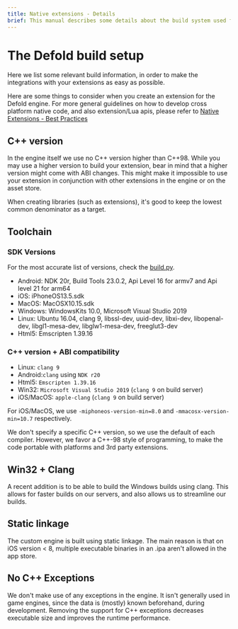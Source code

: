 ```yaml
---
title: Native extensions - Details
brief: This manual describes some details about the build system used for native extensions.
---
```


# The Defold build setup

Here we list some relevant build information, in order to make the integrations with your extensions as easy as possible.

Here are some things to consider when you create an extension for the Defold engine. For more general guidelines on how to develop cross platform native code, and also extension/Lua apis, please refer to [Native Extensions - Best Practices](/manuals/extensions-best-practices)

## C++ version

In the engine itself we use no C++ version higher than C++98. While you may use a higher version to build your extension, bear in mind that a higher version might come with ABI changes. This might make it impossible to use your extension in conjunction with other extensions in the engine or on the asset store.

When creating libraries (such as extensions), it's good to keep the lowest common denominator as a target.

## Toolchain

### SDK Versions

For the most accurate list of versions, check the [build.py](./scripts/build.py).

* Android: NDK 20r, Build Tools 23.0.2, Api Level 16 for armv7 and Api level 21 for arm64
* iOS: iPhoneOS13.5.sdk
* MacOS: MacOSX10.15.sdk
* Windows: WindowsKits 10.0, Microsoft Visual Studio 2019
* Linux: Ubuntu 16.04, clang 9, libssl-dev, uuid-dev, libxi-dev, libopenal-dev, libgl1-mesa-dev, libglw1-mesa-dev, freeglut3-dev
* Html5: Emscripten 1.39.16

### C++ version + ABI compatibility

* Linux: `clang 9`
* Android:`clang` using `NDK r20`
* Html5: `Emscripten 1.39.16`
* Win32: `Microsoft Visual Studio 2019` (`clang 9` on build server)
* iOS/MacOS: `apple-clang` (`clang 9` on build server)

For iOS/MacOS, we use `-miphoneos-version-min=8.0` and `-mmacosx-version-min=10.7` respectively.

We don't specify a specific C++ version, so we use the default of each compiler.
However, we favor a C++-98 style of programming, to make the code portable with platforms and 3rd party extensions.

## Win32 + Clang

A recent addition is to be able to build the Windows builds using clang.
This allows for faster builds on our servers, and also allows us to streamline our builds.

## Static linkage

The custom engine is built using static linkage.
The main reason is that on iOS version < 8, multiple executable binaries in an .ipa aren't allowed in the app store.

## No C++ Exceptions

We don't make use of any exceptions in the engine.
It isn't generally used in game engines, since the data is (mostly) known beforehand, during development.
Removing the support for C++ exceptions decreases executable size and improves the runtime performance.
